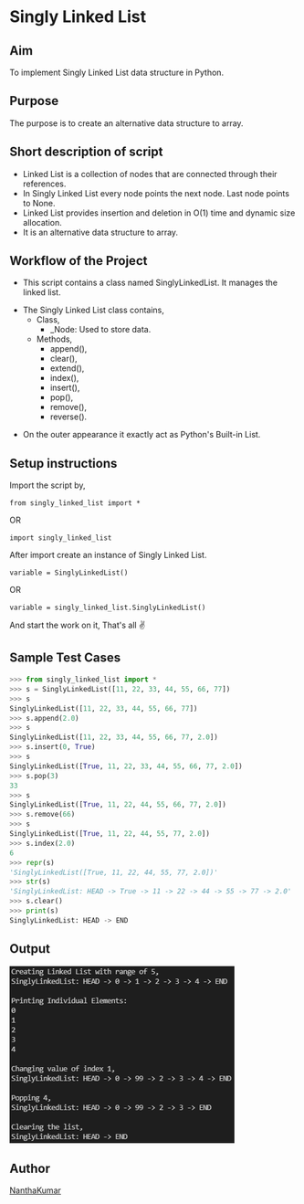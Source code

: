 # Singly Linked List

## Aim

To implement Singly Linked List data structure in Python.


## Purpose

The purpose is to create an alternative data structure to array.


## Short description of script

- Linked List is a collection of nodes that are connected through their references.
- In Singly Linked List every node points the next node. Last node points to None.
- Linked List provides insertion and deletion in O(1) time and dynamic size allocation.
- It is an alternative data structure to array.


## Workflow of the Project

- This script contains a class named SinglyLinkedList. It manages the linked list.

* The Singly Linked List class contains,
    - Class,
        - _Node: Used to store data.
    - Methods,
        - append(), 
        - clear(), 
        - extend(), 
        - index(), 
        - insert(), 
        - pop(), 
        - remove(), 
        - reverse(). 

+ On the outer appearance it exactly act as Python's Built-in List.


## Setup instructions

Import the script by,

```
from singly_linked_list import *
```
OR
```
import singly_linked_list
```

After import create an instance of Singly Linked List.
```
variable = SinglyLinkedList()
```
OR
```
variable = singly_linked_list.SinglyLinkedList()
```

And start the work on it, That's all ✌️


## Sample Test Cases

```python
>>> from singly_linked_list import *
>>> s = SinglyLinkedList([11, 22, 33, 44, 55, 66, 77])
>>> s
SinglyLinkedList([11, 22, 33, 44, 55, 66, 77])
>>> s.append(2.0)
>>> s
SinglyLinkedList([11, 22, 33, 44, 55, 66, 77, 2.0])
>>> s.insert(0, True)
>>> s
SinglyLinkedList([True, 11, 22, 33, 44, 55, 66, 77, 2.0])
>>> s.pop(3)
33  
>>> s
SinglyLinkedList([True, 11, 22, 44, 55, 66, 77, 2.0])
>>> s.remove(66)
>>> s
SinglyLinkedList([True, 11, 22, 44, 55, 77, 2.0])
>>> s.index(2.0)
6
>>> repr(s)
'SinglyLinkedList([True, 11, 22, 44, 55, 77, 2.0])'
>>> str(s)
'SinglyLinkedList: HEAD -> True -> 11 -> 22 -> 44 -> 55 -> 77 -> 2.0'
>>> s.clear()
>>> print(s)
SinglyLinkedList: HEAD -> END
```


## Output

![Output_Screenshot](Images/Screenshot_1.png)


## Author

[NanthaKumar](https://github.com/nknantha)
